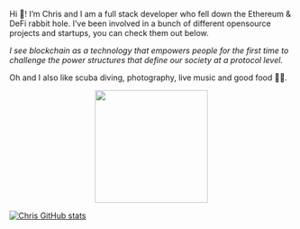 Hi 👋! I’m Chris and I am a full stack developer who fell down the Ethereum & DeFi rabbit hole. I’ve been involved in a bunch of different opensource projects and startups, you can check them out below.

_I see blockchain as a technology that empowers people for the first time to challenge the power structures that define our society at a protocol level._ 

Oh and I also like scuba diving, photography, live music and good food 🤘🚀.


<p align="center">
  <img src="https://i.imgur.com/YOU2wcD.gif" width="200">

</p>

[![Chris GitHub stats](https://github-readme-stats.vercel.app/api?username=chrismaree)](https://chrismaree.dev)

